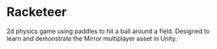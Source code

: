 # Racketeer
2d physics game using paddles to hit a ball around a field.  Designed to learn and demonstrate the Mirror multiplayer asset in Unity.
